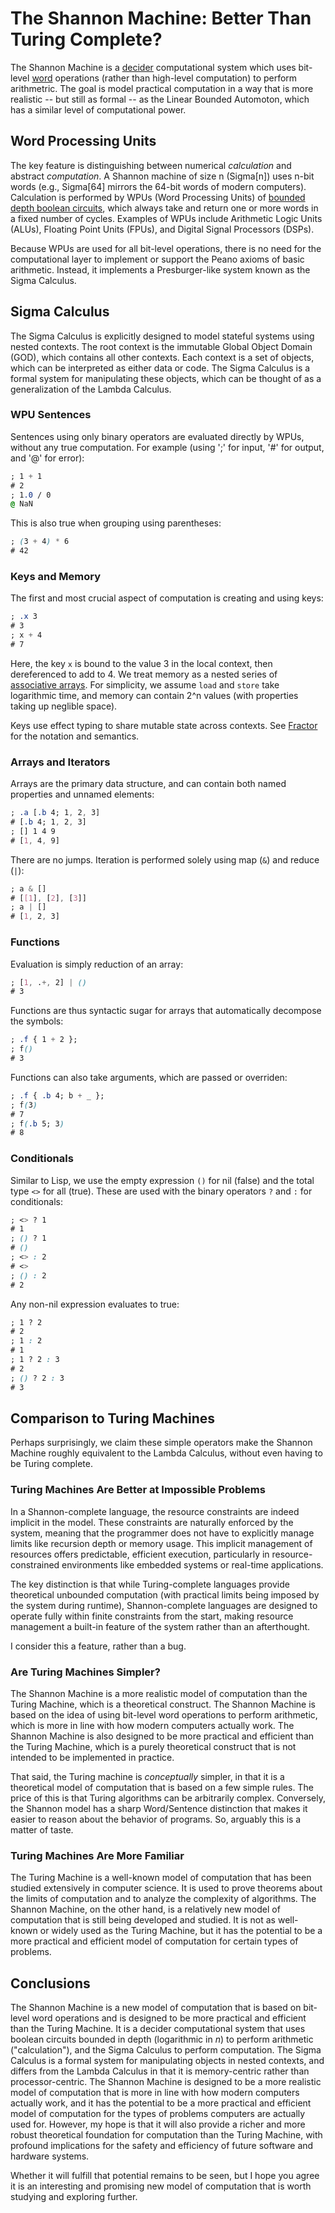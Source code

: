 # The Shannon Machine: Better Than Turing Complete?

The Shannon Machine is a [decider](https://en.wikipedia.org/wiki/Decider_(Turing_machine)) computational system which uses bit-level [word](https://en.wikipedia.org/wiki/Word_(computer_architecture)) operations (rather than high-level computation) to perform arithmetric. The goal is model practical computation in a way that is more realistic -- but still as formal -- as the Linear Bounded Automoton, which has a similar level of computational power.

## Word Processing Units

The key feature is distinguishing between numerical *calculation* and abstract *computation*. A Shannon machine of size n (Sigma[n]) uses n-bit words (e.g., Sigma[64] mirrors the 64-bit words of modern computers).  Calculation is performed by WPUs (Word Processing Units) of [bounded depth boolean circuits](https://gilkalai.wordpress.com/2009/02/24/a-little-more-on-boolean-functions-and-bounded-depth-circuits/), which always take and return one or more words in a fixed number of cycles. Examples of WPUs include Arithmetic Logic Units (ALUs), Floating Point Units (FPUs), and Digital Signal Processors (DSPs).

Because WPUs are used for all bit-level operations, there is no need for the computational layer to implement or support the Peano axioms of basic arithmetic. Instead, it implements a Presburger-like system known as the Sigma Calculus.

## Sigma Calculus

The Sigma Calculus is explicitly designed to model stateful systems using nested contexts.
The root context is the immutable Global Object Domain (GOD), which contains all other contexts. Each context is a set of objects, which can be interpreted as either data or code. The Sigma Calculus is a formal system for manipulating these objects, which can be thought of as a generalization of the Lambda Calculus.

### WPU Sentences

Sentences using only binary operators are evaluated directly by WPUs, without any true computation.
For example (using ';' for input, '#' for output, and '@' for error):

```css
; 1 + 1
# 2
; 1.0 / 0
@ NaN
```

This is also true when grouping using parentheses:

```css
; (3 + 4) * 6
# 42
```

### Keys and Memory

The first and most crucial aspect of computation is creating and using keys:

```css
; .x 3
# 3
; x + 4
# 7
```

Here, the key `x` is bound to the value 3 in the local context, then dereferenced to add to 4.
We treat memory as a nested series of [associative arrays](https://brilliant.org/wiki/associative-arrays/#:~:text=Associative%20arrays%2C%20also%20called%20maps,the%20number%20is%20the%20key.).
For simplicity, we assume `load` and `store` take logarithmic time,
and memory can contain 2^n values (with properties taking up neglible space).

Keys use effect typing to share mutable state across contexts.
See [Fractor](https://ihack.us/2024/09/14/the-fractor-model-precise-shared-mutable-state-management-for-systems-programming/) for the notation and semantics.

### Arrays and Iterators

Arrays are the primary data structure, and can contain both named properties and unnamed elements:

```css
; .a [.b 4; 1, 2, 3]
# [.b 4; 1, 2, 3]
; [] 1 4 9
# [1, 4, 9]
```

There are no jumps. Iteration is performed solely using map (`&`) and reduce (`|`):

```css
; a & []
# [[1], [2], [3]]
; a | []
# [1, 2, 3]
```

### Functions

Evaluation is simply reduction of an array:

```css
; [1, .+, 2] | ()
# 3
```

Functions are thus syntactic sugar for arrays that automatically decompose the symbols:

```css
; .f { 1 + 2 };
; f()
# 3
```

Functions can also take arguments, which are passed or overriden:

```css
; .f { .b 4; b + _ };
; f(3)
# 7
; f(.b 5; 3)
# 8
```

### Conditionals

Similar to Lisp, we use the empty expression `()` for nil (false)
and the total type `<>` for all (true).
These are used with the binary operators `?` and `:` for conditionals:

```css
; <> ? 1
# 1
; () ? 1
# ()
; <> : 2
# <>
; () : 2
# 2
```

Any non-nil expression evaluates to true:

```css
; 1 ? 2
# 2
; 1 : 2
# 1
; 1 ? 2 : 3
# 2
; () ? 2 : 3
# 3
```

## Comparison to Turing Machines

Perhaps surprisingly, we claim these simple operators make the Shannon Machine roughly equivalent to the Lambda Calculus, without even having to be Turing complete.

### Turing Machines Are Better at Impossible Problems

In a Shannon-complete language, the resource constraints are indeed implicit in the model. These constraints are naturally enforced by the system, meaning that the programmer does not have to explicitly manage limits like recursion depth or memory usage. This implicit management of resources offers predictable, efficient execution, particularly in resource-constrained environments like embedded systems or real-time applications.

The key distinction is that while Turing-complete languages provide theoretical unbounded computation (with practical limits being imposed by the system during runtime), Shannon-complete languages are designed to operate fully within finite constraints from the start, making resource management a built-in feature of the system rather than an afterthought.

I consider this a feature, rather than a bug.

### Are Turing Machines Simpler?

The Shannon Machine is a more realistic model of computation than the Turing Machine, which is a theoretical construct. The Shannon Machine is based on the idea of using bit-level word operations to perform arithmetic, which is more in line with how modern computers actually work. The Shannon Machine is also designed to be more practical and efficient than the Turing Machine, which is a purely theoretical construct that is not intended to be implemented in practice.

That said, the Turing machine is *conceptually* simpler, in that it is a theoretical model of computation that is based on a few simple rules. The price of this is that Turing algorithms can be arbitrarily complex.  Conversely, the Shannon model has a sharp Word/Sentence distinction that makes it easier to reason about the behavior of programs. So, arguably this is a matter of taste.

### Turing Machines Are More Familiar

The Turing Machine is a well-known model of computation that has been studied extensively in computer science. It is used to prove theorems about the limits of computation and to analyze the complexity of algorithms. The Shannon Machine, on the other hand, is a relatively new model of computation that is still being developed and studied. It is not as well-known or widely used as the Turing Machine, but it has the potential to be a more practical and efficient model of computation for certain types of problems.

## Conclusions

The Shannon Machine is a new model of computation that is based on bit-level word operations and is designed to be more practical and efficient than the Turing Machine. It is a decider computational system that uses boolean circuits bounded in depth (logarithmic in *n*) to perform arithmetic ("calculation"), and the Sigma Calculus to perform computation. The Sigma Calculus is a formal system for manipulating objects in nested contexts, and differs from the Lambda Calculus in that it is memory-centric rather than processor-centric. The Shannon Machine is designed to be a more realistic model of computation that is more in line with how modern computers actually work, and it has the potential to be a more practical and efficient model of computation for the types of problems computers are actually used for.  However, my hope is that it will also provide a richer and more robust theoretical foundation for computation than the Turing Machine, with profound implications for the safety and efficiency of future software and hardware systems.

Whether it will fulfill that potential remains to be seen, but I hope you agree it is an interesting and promising new model of computation that is worth studying and exploring further.
